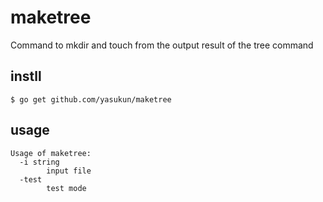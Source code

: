 # maketree

Command to mkdir and touch from the output result of the tree command

## instll

```
$ go get github.com/yasukun/maketree
```

## usage

```
Usage of maketree:
  -i string
        input file
  -test
        test mode
```
